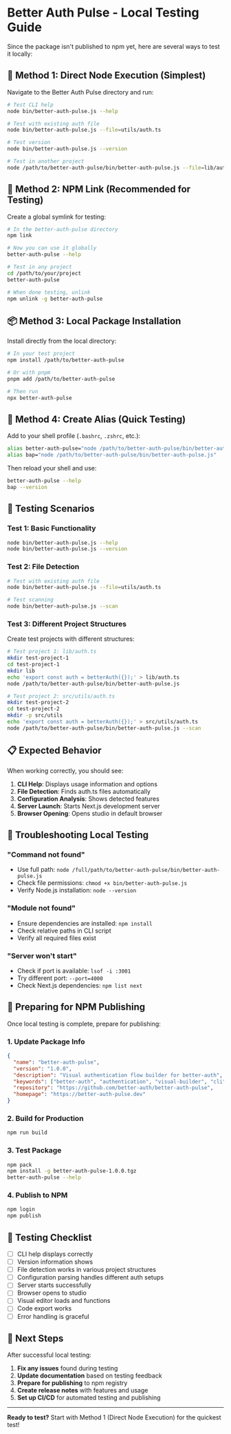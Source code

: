 # Better Auth Pulse - Local Testing Guide

Since the package isn't published to npm yet, here are several ways to test it locally:

## 🧪 **Method 1: Direct Node Execution (Simplest)**

Navigate to the Better Auth Pulse directory and run:

```bash
# Test CLI help
node bin/better-auth-pulse.js --help

# Test with existing auth file
node bin/better-auth-pulse.js --file=utils/auth.ts

# Test version
node bin/better-auth-pulse.js --version

# Test in another project
node /path/to/better-auth-pulse/bin/better-auth-pulse.js --file=lib/auth.ts
```

## 🔗 **Method 2: NPM Link (Recommended for Testing)**

Create a global symlink for testing:

```bash
# In the better-auth-pulse directory
npm link

# Now you can use it globally
better-auth-pulse --help

# Test in any project
cd /path/to/your/project
better-auth-pulse

# When done testing, unlink
npm unlink -g better-auth-pulse
```

## 📦 **Method 3: Local Package Installation**

Install directly from the local directory:

```bash
# In your test project
npm install /path/to/better-auth-pulse

# Or with pnpm
pnpm add /path/to/better-auth-pulse

# Then run
npx better-auth-pulse
```

## 🚀 **Method 4: Create Alias (Quick Testing)**

Add to your shell profile (`.bashrc`, `.zshrc`, etc.):

```bash
alias better-auth-pulse="node /path/to/better-auth-pulse/bin/better-auth-pulse.js"
alias bap="node /path/to/better-auth-pulse/bin/better-auth-pulse.js"
```

Then reload your shell and use:
```bash
better-auth-pulse --help
bap --version
```

## 🧪 **Testing Scenarios**

### Test 1: Basic Functionality
```bash
node bin/better-auth-pulse.js --help
node bin/better-auth-pulse.js --version
```

### Test 2: File Detection
```bash
# Test with existing auth file
node bin/better-auth-pulse.js --file=utils/auth.ts

# Test scanning
node bin/better-auth-pulse.js --scan
```

### Test 3: Different Project Structures

Create test projects with different structures:

```bash
# Test project 1: lib/auth.ts
mkdir test-project-1
cd test-project-1
mkdir lib
echo 'export const auth = betterAuth({});' > lib/auth.ts
node /path/to/better-auth-pulse/bin/better-auth-pulse.js

# Test project 2: src/utils/auth.ts  
mkdir test-project-2
cd test-project-2
mkdir -p src/utils
echo 'export const auth = betterAuth({});' > src/utils/auth.ts
node /path/to/better-auth-pulse/bin/better-auth-pulse.js --scan
```

## 📋 **Expected Behavior**

When working correctly, you should see:

1. **CLI Help**: Displays usage information and options
2. **File Detection**: Finds auth.ts files automatically
3. **Configuration Analysis**: Shows detected features
4. **Server Launch**: Starts Next.js development server
5. **Browser Opening**: Opens studio in default browser

## 🐛 **Troubleshooting Local Testing**

### "Command not found"
- Use full path: `node /full/path/to/better-auth-pulse/bin/better-auth-pulse.js`
- Check file permissions: `chmod +x bin/better-auth-pulse.js`
- Verify Node.js installation: `node --version`

### "Module not found"
- Ensure dependencies are installed: `npm install`
- Check relative paths in CLI script
- Verify all required files exist

### "Server won't start"
- Check if port is available: `lsof -i :3001`
- Try different port: `--port=4000`
- Check Next.js dependencies: `npm list next`

## 🚀 **Preparing for NPM Publishing**

Once local testing is complete, prepare for publishing:

### 1. Update Package Info
```json
{
  "name": "better-auth-pulse",
  "version": "1.0.0",
  "description": "Visual authentication flow builder for better-auth",
  "keywords": ["better-auth", "authentication", "visual-builder", "cli"],
  "repository": "https://github.com/better-auth/better-auth-pulse",
  "homepage": "https://better-auth-pulse.dev"
}
```

### 2. Build for Production
```bash
npm run build
```

### 3. Test Package
```bash
npm pack
npm install -g better-auth-pulse-1.0.0.tgz
better-auth-pulse --help
```

### 4. Publish to NPM
```bash
npm login
npm publish
```

## 📝 **Testing Checklist**

- [ ] CLI help displays correctly
- [ ] Version information shows
- [ ] File detection works in various project structures
- [ ] Configuration parsing handles different auth setups
- [ ] Server starts successfully
- [ ] Browser opens to studio
- [ ] Visual editor loads and functions
- [ ] Code export works
- [ ] Error handling is graceful

## 🎯 **Next Steps**

After successful local testing:

1. **Fix any issues** found during testing
2. **Update documentation** based on testing feedback
3. **Prepare for publishing** to npm registry
4. **Create release notes** with features and usage
5. **Set up CI/CD** for automated testing and publishing

---

**Ready to test?** Start with Method 1 (Direct Node Execution) for the quickest test!